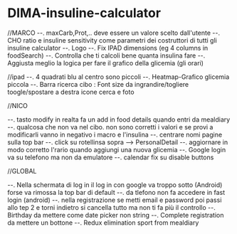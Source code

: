 # DIMA-insuline-calculator

//MARCO
--. maxCarb,Prot,.. deve essere un valore scelto dall'utente
--. CHO ratio e insuline sensitivity come parametri dei costruttori di tutti gli insuline calculator
--. Logo
--. Fix IPAD dimensions (eg 4 columns in foodSearch)
--. Controlla che ti calcoli bene quanta insulina fare
--. Aggiusta meglio la logica per fare il grafico della glicemia (gli orari)

//ipad
--. 4 quadrati blu al centro sono piccoli
--. Heatmap-Grafico glicemia piccola
--. Barra ricerca cibo : Font size da ingrandire/togliere toogle/spostare a destra icone cerca e foto

//NICO

--. tasto modify in realta fa un add in food details quando entri da mealdiary
--. qualcosa che non va nel cibo. non sono corretti i valori e se provi a modificarli vanno in negativo i macro e l'insulina
--. centrare nomi pagine sulla top bar
--. click su rotellinsa sopra --> PersonalDetail
--. aggiornare in modo corretto l'rario quando aggiungi una nuova glicemia
--. Google login va su telefono ma non da emulatore
--. calendar fix su disable buttons  

//GLOBAL

--. Nella schermata di log in il log in con google va troppo sotto (Android) forse va rimossa la top bar di default 
--. da tlefono non fa accedere in fast login (android)
--. nella registrazione se metti email e password poi passi allo tep 2 e torni indietro si cancella tutto ma non ti fa più il controllo
--. Birthday da mettere come date picker non string
--. Complete registration da mettere un bottone 
--. Redux elimination sport from mealdiary
